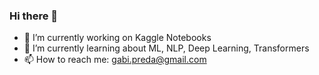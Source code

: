 ### Hi there 👋


- 🔭 I’m currently working on Kaggle Notebooks
- 🌱 I’m currently learning about ML, NLP, Deep Learning, Transformers
- 📫 How to reach me: gabi.preda@gmail.com

